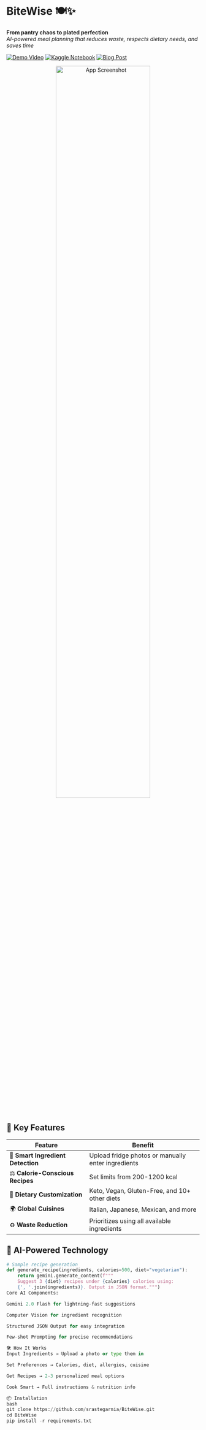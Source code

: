 # BiteWise 🍽️✨
**From pantry chaos to plated perfection**  
*AI-powered meal planning that reduces waste, respects dietary needs, and saves time*

[![Demo Video](https://img.shields.io/badge/Watch-Demo-red)](https://youtube.com) 
[![Kaggle Notebook](https://img.shields.io/badge/Open-Kaggle-blue)](https://www.kaggle.com/code/shimarastegar/bitewise)
[![Blog Post](https://img.shields.io/badge/Read-Blog-green)](https://medium.com/@brastgrants/blitudes-revolutionizing-meal-planning-with-your-sl-kitchen-assistant-fa7672bb6ce9)

<div align="center">
  <img src="https://via.placeholder.com/800x400?text=BiteWise+App+Screenshot" alt="App Screenshot" width="70%">
</div>

## 🚀 Key Features
| Feature | Benefit |
|---------|---------|
| 📸 **Smart Ingredient Detection** | Upload fridge photos or manually enter ingredients |
| ⚖️ **Calorie-Conscious Recipes** | Set limits from 200-1200 kcal |
| 🌱 **Dietary Customization** | Keto, Vegan, Gluten-Free, and 10+ other diets |
| 🌍 **Global Cuisines** | Italian, Japanese, Mexican, and more |
| ♻️ **Waste Reduction** | Prioritizes using all available ingredients |

## 🧠 AI-Powered Technology
```python
# Sample recipe generation
def generate_recipe(ingredients, calories=500, diet="vegetarian"):
    return gemini.generate_content(f"""
    Suggest 3 {diet} recipes under {calories} calories using: 
    {', '.join(ingredients)}. Output in JSON format.""")
Core AI Components:

Gemini 2.0 Flash for lightning-fast suggestions

Computer Vision for ingredient recognition

Structured JSON Output for easy integration

Few-shot Prompting for precise recommendations

🛠️ How It Works
Input Ingredients → Upload a photo or type them in

Set Preferences → Calories, diet, allergies, cuisine

Get Recipes → 2-3 personalized meal options

Cook Smart → Full instructions & nutrition info

📦 Installation
bash
git clone https://github.com/srastegarnia/BiteWise.git
cd BiteWise
pip install -r requirements.txt
